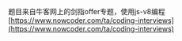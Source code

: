 题目来自牛客网上的剑指offer专题，使用js-v8编程
[https://www.nowcoder.com/ta/coding-interviews](https://www.nowcoder.com/ta/coding-interviews)